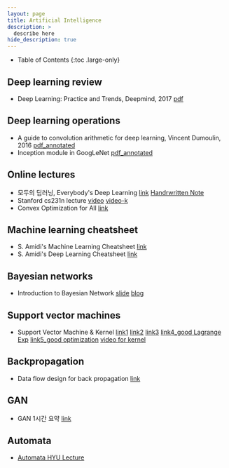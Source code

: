 ```yaml
---
layout: page
title: Artificial Intelligence
description: >
  describe here
hide_description: true
---
```


- Table of Contents
{:toc .large-only}

## Deep learning review
- Deep Learning: Practice and Trends, Deepmind, 2017 [pdf](/assets/notes/DeepLearning_Practice_Trends_NIPS2017)

## Deep learning operations
- A guide to convolution arithmetic for deep learning, Vincent Dumoulin, 2016 [pdf_annotated](/assets/notes/CNNArithmatic.pdf)
- Inception module in GoogLeNet [pdf_annotated](/assets/notes/cs217/Inception_GoogLeNet_Kreview.pdf)

## Online lectures
- 모두의 딥러닝, Everybody's Deep Learning [link](https://hunkim.github.io/ml/) [Handrwritten Note](/assets/notes/note_everyonesdeeplearning_basic.pdf)
- Stanford cs231n lecture [video](https://www.youtube.com/playlist?list=PLC1qU-LWwrF64f4QKQT-Vg5Wr4qEE1Zxk) [video-k](https://www.youtube.com/playlist?list=PL1Kb3QTCLIVtyOuMgyVgT-OeW0PYXl3j5)
- Convex Optimization for All [link](https://wikidocs.net/book/1896)

## Machine learning cheatsheet
- S. Amidi's Machine Learning Cheatsheet [link](https://stanford.edu/~shervine/teaching/cs-230/)
- S. Amidi's Deep Learning Cheatsheet [link](https://stanford.edu/~shervine/teaching/cs-230/)

## Bayesian networks
- Introduction to Bayesian Network [slide](http://www.ee.columbia.edu/~vittorio/Lecture12.pdf) [blog](https://towardsdatascience.com/introduction-to-bayesian-networks-81031eeed94e)

## Support vector machines
- Support Vector Machine & Kernel [link1](http://www.cs.colostate.edu/~asa/pdfs/howto.pdf) [link2](https://www.slideshare.net/freepsw/svm-77055058)  [link3](https://tensorflow.blog/%ED%8C%8C%EC%9D%B4%EC%8D%AC-%EB%A8%B8%EC%8B%A0%EB%9F%AC%EB%8B%9D/2-3-7-%EC%BB%A4%EB%84%90-%EC%84%9C%ED%8F%AC%ED%8A%B8-%EB%B2%A1%ED%84%B0-%EB%A8%B8%EC%8B%A0/) [link4_good Lagrange Exp](https://wikidocs.net/5719) [link5_good optimization](http://jaejunyoo.blogspot.com/2018/01/support-vector-machine-1.html#mjx-eqn-eq4) [video for kernel](https://www.youtube.com/watch?v=OmTu0fqUsQk)

## Backpropagation
- Data flow design for back propagation [link](https://pdfs.semanticscholar.org/c6dc/7c47b1c0480dd0c843611b443ff4092d3a54.pdf)

## GAN
- GAN 1시간 요약 [link](https://www.youtube.com/watch?v=odpjk7_tGY0)

## Automata
- [Automata HYU Lecture](http://www.kocw.net/home/search/kemView.do?kemId=1220786)
